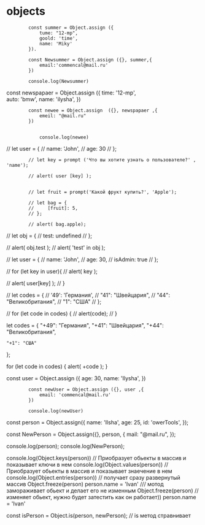 # objects

            const summer = Object.assign ({
                tume: "12-mp",
                goold: 'time',
                name: 'Miky'
            }).   

            const Newsummer = Object.assign ({}, summer,{
                email:'commencal@mail.ru'
            })

            console.log(Newsummer)
 const newspapaer = Object.assign ({
                time: '12-mp',  
                auto: 'bmw',
                name: 'ilysha',
            })

            const newee = Object.assign  ({}, newspapaer ,{
                emeil: "@mail.ru"
            })
            
            
                console.log(newee)
// let user = {
            //     name: 'John',
            //     age: 30
            // };

            // let key = prompt ('Что вы хотите узнать о пользователе?' , 'name');

            // alert( user [key] );


            // let fruit = prompt('Какой фрукт купить?', 'Apple');

            // let bag = {
            //     [fruit]: 5,
            // };

            // alert( bag.apple);


// let obj = {
//     test: undefined 
// };

// alert( obj.test );
// alert( 'test' in obj );



// let user = {
//     name: 'John',
//     age: 30,
//     isAdmin: true
// };

// for (let key in user){
//     alert( key );

//     alert( user[key] );
// }


// let codes = {
//     '49': 'Германия',
//     "41": "Швейцария",
//     "44": "Великобритания",
//     "1": "США"
// };

// for (let code in codes) {
//     alert(code);
// }


let codes = {
    "+49": "Германия",
    "+41": "Швейцария",
    "+44": "Великобритания",

    "+1": "США"
};

for (let code in codes) {
    alert( +code );
}

 const user = Object.assign ({
                age: 30,
                name: 'Ilysha',
            })

            const newUser = Object.assign ({}, user ,{
                email: 'commencal@mail.ru'
            })

            console.log(newUser)


const person = Object.assign({
    name: 'Ilsha',
    age: 25,
    id: 'owerTools',
});

const NewPerson = Object.assign({}, person, {
    mail: "@mail.ru",
});

console.log(person);
console.log(NewPerson);

console.log(Object.keys(person)) // Приобразует обьекты в массив и показывает ключи в нем
console.log(Object.values(person)) //  Приобразует обьекты в массив и показывает знаечение в нем
console.log(Object.entries(person)) // получает сразу развернутый массив
Object.freeze(person)
person.name = 'Ivan' /// мотод замораживает обьект и делает его не изменным
Object.freeze(person) // изменяет обьект, нужно будет затестить как он работает))
person.name = 'Ivan'

const isPerson = Object.is(person, newPerson); // is метод стравнивает



